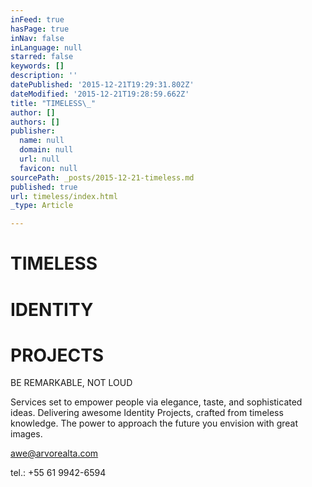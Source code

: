 ```yaml
---
inFeed: true
hasPage: true
inNav: false
inLanguage: null
starred: false
keywords: []
description: ''
datePublished: '2015-12-21T19:29:31.802Z'
dateModified: '2015-12-21T19:28:59.662Z'
title: "TIMELESS\_"
author: []
authors: []
publisher:
  name: null
  domain: null
  url: null
  favicon: null
sourcePath: _posts/2015-12-21-timeless.md
published: true
url: timeless/index.html
_type: Article

---
```

# TIMELESS 

# IDENTITY

# PROJECTS 

BE REMARKABLE, NOT LOUD 

Services set to empower people via elegance, taste, and sophisticated ideas. Delivering awesome Identity Projects, crafted from timeless knowledge. The power to approach the future you envision with great images. 

awe@arvorealta.com 

tel.: +55 61 9942-6594